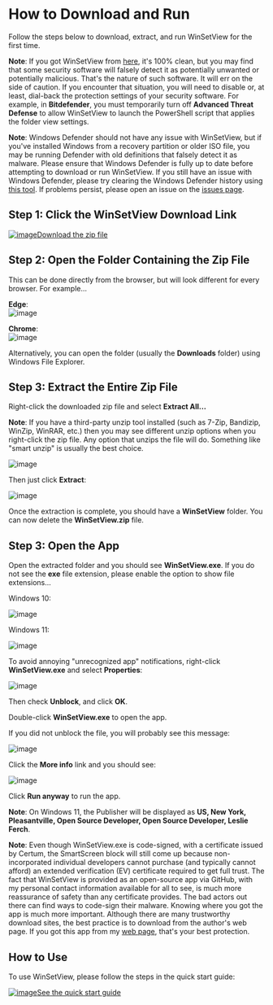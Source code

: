 # How to Download and Run
<!--
To view this document formatted (instead of as raw text) just click the Help button in WinSetView.
You can also manually navigate your browser to: https://lesferch.github.io/WinSetView.
-->
Follow the steps below to download, extract, and run WinSetView for the first time.

**Note**: If you got WinSetView from [here](https://lesferch.github.io/WinSetView), it's 100% clean, but you may find that some security software will falsely detect it as potentially unwanted or potentially malicious. That's the nature of such software. It will err on the side of caution. If you encounter that situation, you will need to disable or, at least, dial-back the protection settings of your security software. For example, in **Bitdefender**, you must temporarily turn off **Advanced Threat Defense** to allow WinSetView to launch the PowerShell script that applies the folder view settings.

**Note**: Windows Defender should not have any issue with WinSetView, but if you've installed Windows from a recovery partition or older ISO file, you may be running Defender with old definitions that falsely detect it as malware. Please ensure that Windows Defender is fully up to date before attempting to download or run WinSetView. If you still have an issue with Windows Defender, please try clearing the Windows Defender history using [this tool](https://lesferch.github.io/ClearDefenderHistory/). If problems persist, please open an issue on the [issues page](https://github.com/LesFerch/WinSetView/issues).

## Step 1: Click the WinSetView Download Link

[![image](https://github.com/LesFerch/WinSetView/assets/79026235/0188480f-ca53-45d5-b9ff-daafff32869e)Download the zip file](https://github.com/LesFerch/WinSetView/releases/download/3.1.5/WinSetView.zip)

## Step 2: Open the Folder Containing the Zip File

This can be done directly from the browser, but will look different for every browser. For example...

**Edge**:\
![image](https://github.com/user-attachments/assets/88d74121-81e4-439b-b989-7d49a4a7ce67)

**Chrome**:\
![image](https://github.com/user-attachments/assets/f17d7b14-afce-4074-a9c6-ced059d7e68e)


Alternatively, you can open the folder (usually the **Downloads** folder) using Windows File Explorer.

## Step 3: Extract the Entire Zip File

Right-click the downloaded zip file and select **Extract All...**

**Note**: If you have a third-party unzip tool installed (such as 7-Zip, Bandizip, WinZip, WinRAR, etc.) then you may see different unzip options when you right-click the zip file. Any option that unzips the file will do. Something like "smart unzip" is usually the best choice.

![image](https://github.com/user-attachments/assets/d2f87465-745a-4f69-a58e-1fdbb3f8aada)

Then just click **Extract**:

![image](https://github.com/user-attachments/assets/5d3a4773-bfa6-4366-95fa-9a0581dd9858)

Once the extraction is complete, you should have a **WinSetView** folder. You can now delete the **WinSetView.zip** file.

## Step 3: Open the App

Open the extracted folder and you should see **WinSetView.exe**. If you do not see the **exe** file extension, please enable the option to show file extensions...

Windows 10:

![image](https://github.com/user-attachments/assets/9d7674b1-8335-4eb4-8fe8-c40b50f1a815)

Windows 11:

![image](https://github.com/user-attachments/assets/06c6cffb-9b08-4e75-83da-92fc26e5a1dd)




To avoid annoying "unrecognized app" notifications, right-click **WinSetView.exe** and select **Properties**:

![image](https://github.com/LesFerch/WinSetView/assets/79026235/f1e8ee66-ffe5-4f07-9fa1-e6f41f51f1cf)

Then check **Unblock**, and click **OK**.

Double-click **WinSetView.exe** to open the app.

If you did not unblock the file, you will probably see this message:

![image](https://github.com/LesFerch/WinSetView/assets/79026235/6176a166-1c62-4c92-8e32-acd968023bc5)

Click the **More info** link and you should see:

![image](https://github.com/LesFerch/WinSetView/assets/79026235/750966d4-4daa-400b-9da2-0a329cddb3da)

Click **Run anyway** to run the app.

**Note**: On Windows 11, the Publisher will be displayed as **US, New York, Pleasantville, Open Source Developer, Open Source Developer, Leslie Ferch**.

**Note**: Even though WinSetView.exe is code-signed, with a certificate issued by Certum, the SmartScreen block will still come up because non-incorporated individual developers cannot purchase (and typically cannot afford) an extended verification (EV) certificate required to get full trust. The fact that WinSetView is provided as an open-source app via GitHub, with my personal contact information available for all to see, is much more reassurance of safety than any certificate provides. The bad actors out there can find ways to code-sign their malware. Knowing where you got the app is much more important. Although there are many trustworthy download sites, the best practice is to download from the author's web page. If you got this app from my [web page](https://lesferch.github.io/WinSetView/), that's your best protection.

## How to Use

To use WinSetView, please follow the steps in the quick start guide:

[![image](https://github.com/LesFerch/WinSetView/assets/79026235/41afd0e5-72c9-40e3-a1a0-fbb4dc591de9)<!--[-->See the quick start guide](./README.md)
